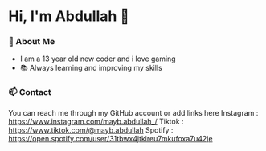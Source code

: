 # Hi, I'm Abdullah 👋

### 🌟 About Me
- I am a 13 year old new coder and i love gaming  
- 📚 Always learning and improving my skills  

### 📫 Contact
You can reach me through my GitHub account or add links here
Instagram : https://www.instagram.com/mayb.abdullah_/
Tiktok : https://www.tiktok.com/@mayb.abdullah
Spotify : https://open.spotify.com/user/31tbwx4jtkireu7mkufoxa7u42je

